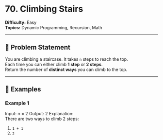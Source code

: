 # 70. Climbing Stairs

**Difficulty:** Easy  
**Topics:** Dynamic Programming, Recursion, Math  

---

## 📌 Problem Statement
You are climbing a staircase. It takes `n` steps to reach the top.  
Each time you can either climb **1 step** or **2 steps**.  
Return the number of **distinct ways** you can climb to the top.

---

## 🔹 Examples

### Example 1

Input: n = 2
Output: 2
Explanation:  
There are two ways to climb 2 steps:
1. `1 + 1`  
2. `2`
